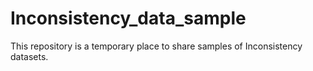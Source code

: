 # Inconsistency_data_sample
This repository is a temporary place to share samples of Inconsistency datasets.
